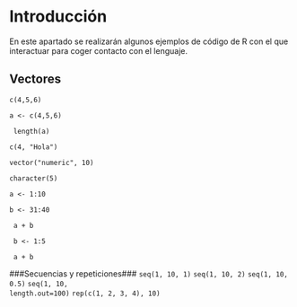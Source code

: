 # Introducción #
En este apartado se realizarán algunos ejemplos de código de R con el que interactuar para coger contacto con el lenguaje.

## Vectores ##

<code>c(4,5,6)</code>

<code>a <- c(4,5,6) </code>

<code> length(a)</code>

<code>c(4, "Hola")</code>

<code>vector("numeric", 10)</code>

<code>character(5)</code>

<code>a <- 1:10</code>

<code>b <- 31:40</code>

<code> a + b</code>

<code> b <- 1:5 </code>

<code> a + b </code>

###Secuencias y repeticiones###
<code>seq(1, 10, 1)</code>
<code>seq(1, 10, 2)</code>
<code>seq(1, 10, 0.5)</code>
<code>seq(1, 10, length.out=100)</code>
<code>rep(c(1, 2, 3, 4), 10)</code>


